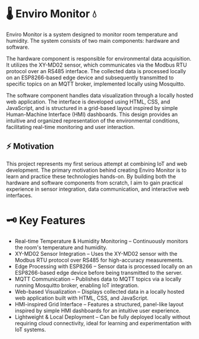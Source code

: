 # 🌡️ Enviro Monitor 💧

Enviro Monitor is a system designed to monitor room temperature and humidity. The system consists of two main components: hardware and software.

The hardware component is responsible for environmental data acquisition. It utilizes the XY-MD02 sensor, which communicates via the Modbus RTU protocol over an RS485 interface. The collected data is processed locally on an ESP8266-based edge device and subsequently transmitted to specific topics on an MQTT broker, implemented locally using Mosquitto.

The software component handles data visualization through a locally hosted web application. The interface is developed using HTML, CSS, and JavaScript, and is structured in a grid-based layout inspired by simple Human-Machine Interface (HMI) dashboards. This design provides an intuitive and organized representation of the environmental conditions, facilitating real-time monitoring and user interaction.

## ⚡ Motivation

This project represents my first serious attempt at combining IoT and web development. The primary motivation behind creating Enviro Monitor is to learn and practice these technologies hands-on. By building both the hardware and software components from scratch, I aim to gain practical experience in sensor integration, data communication, and interactive web interfaces.

# 🗝️ Key Features

- Real-time Temperature & Humidity Monitoring – Continuously monitors the room's temperature and humidity.
- XY-MD02 Sensor Integration – Uses the XY-MD02 sensor with the Modbus RTU protocol over RS485 for high-accuracy measurements.
- Edge Processing with ESP8266 – Sensor data is processed locally on an ESP8266-based edge device before being transmitted to the server.
- MQTT Communication – Publishes data to MQTT topics via a locally running Mosquitto broker, enabling IoT integration.
- Web-based Visualization – Displays collected data in a locally hosted web application built with HTML, CSS, and JavaScript.
- HMI-inspired Grid Interface – Features a structured, panel-like layout inspired by simple HMI dashboards for an intuitive user experience.
- Lightweight & Local Deployment – Can be fully deployed locally without requiring cloud connectivity, ideal for learning and experimentation with IoT systems.

